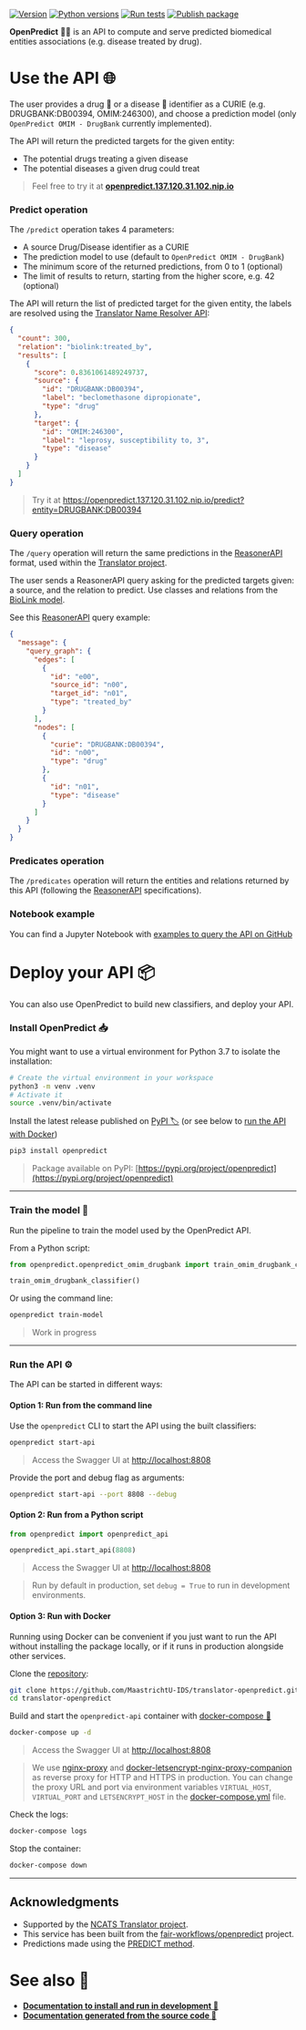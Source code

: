 [![Version](https://img.shields.io/pypi/v/openpredict)](https://pypi.org/project/openpredict) [![Python versions](https://img.shields.io/pypi/pyversions/openpredict)](https://pypi.org/project/openpredict) [![Run tests](https://github.com/MaastrichtU-IDS/translator-openpredict/workflows/Run%20tests/badge.svg)](https://github.com/MaastrichtU-IDS/translator-openpredict/actions?query=workflow%3A%22Run+tests%22) [![Publish package](https://github.com/MaastrichtU-IDS/translator-openpredict/workflows/Publish%20package/badge.svg)](https://github.com/MaastrichtU-IDS/translator-openpredict/actions?query=workflow%3A%22Publish+package%22) 

**OpenPredict** 🔮🐍 is an API to compute and serve predicted biomedical entities associations (e.g. disease treated by drug).

# Use the API 🌐

The user provides a drug 💊 or a disease 🦠 identifier as a CURIE (e.g. DRUGBANK:DB00394, OMIM:246300), and choose a prediction model (only `OpenPredict OMIM - DrugBank` currently implemented). 

The API will return the predicted targets for the given entity:

* The potential drugs treating a given disease
* The potential diseases a given drug could treat

> Feel free to try it at **[openpredict.137.120.31.102.nip.io](https://openpredict.137.120.31.102.nip.io)**

### Predict operation

The `/predict` operation takes 4 parameters:

* A source Drug/Disease identifier as a CURIE
* The prediction model to use (default to `OpenPredict OMIM - DrugBank`)
* The minimum score of the returned predictions, from 0 to 1 (optional)
* The limit of results to return, starting from the higher score, e.g. 42 (optional)  

The API will return the list of predicted target for the given entity, the labels are resolved using the [Translator Name Resolver API](http://robokop.renci.org:2434/docs#/lookup/lookup_curies_lookup_post):

```json
{
  "count": 300,
  "relation": "biolink:treated_by",
  "results": [
    {
      "score": 0.8361061489249737,
      "source": {
        "id": "DRUGBANK:DB00394",
        "label": "beclomethasone dipropionate",
        "type": "drug"
      },
      "target": {
        "id": "OMIM:246300",
        "label": "leprosy, susceptibility to, 3",
        "type": "disease"
      }
    }
  ]
}
```

> Try it at https://openpredict.137.120.31.102.nip.io/predict?entity=DRUGBANK:DB00394

### Query operation

The `/query` operation will return the same predictions in the [ReasonerAPI](https://github.com/NCATSTranslator/ReasonerAPI) format, used within the [Translator project](https://ncats.nih.gov/translator/about).

The user sends a ReasonerAPI query asking for the predicted targets given: a source, and the relation to predict. Use classes and relations from the [BioLink model](https://biolink.github.io/biolink-model). 

See this [ReasonerAPI](https://github.com/NCATSTranslator/ReasonerAPI) query example:

```json
{
  "message": {
    "query_graph": {
      "edges": [
        {
          "id": "e00",
          "source_id": "n00",
          "target_id": "n01",
          "type": "treated_by"
        }
      ],
      "nodes": [
        {
          "curie": "DRUGBANK:DB00394",
          "id": "n00",
          "type": "drug"
        },
        {
          "id": "n01",
          "type": "disease"
        }
      ]
    }
  }
}
```

### Predicates operation

The `/predicates` operation will return the entities and relations returned by this API (following the [ReasonerAPI](https://github.com/NCATSTranslator/ReasonerAPI) specifications).

### Notebook example

You can find a Jupyter Notebook with [examples to query the API on GitHub](https://github.com/MaastrichtU-IDS/translator-openpredict/blob/master/docs/openpredict-examples.ipynb)

# Deploy your API 📦

You can also use OpenPredict to build new classifiers, and deploy your API.

### Install OpenPredict 📥

You might want to use a virtual environment for Python 3.7 to isolate the installation:

```bash
# Create the virtual environment in your workspace
python3 -m venv .venv
# Activate it
source .venv/bin/activate
```

Install the latest release published on [PyPI 🏷️](https://pypi.org/project/openpredict) (or see below to [run the API with Docker](#option-3-run-with-docker))

```bash
pip3 install openpredict
```

> Package available on PyPI: [https://pypi.org/project/openpredict](https://pypi.org/project/openpredict)

---

### Train the model 🚅

Run the pipeline to train the model used by the OpenPredict API.

From a Python script:

```python
from openpredict.openpredict_omim_drugbank import train_omim_drugbank_classifier

train_omim_drugbank_classifier()
```

Or using the command line:

```bash
openpredict train-model
```

> Work in progress
>

---

### Run the API ⚙️

The API can be started in different ways:

#### Option 1: Run from the command line

Use the `openpredict` CLI to start the API using the built classifiers:

```bash
openpredict start-api
```

> Access the Swagger UI at [http://localhost:8808](http://localhost:8808)

Provide the port and debug flag as arguments:

```bash
openpredict start-api --port 8808 --debug
```

#### Option 2: Run from a Python script

```python
from openpredict import openpredict_api

openpredict_api.start_api(8808)
```

> Access the Swagger UI at [http://localhost:8808](http://localhost:8808)

> Run by default in production, set `debug = True` to run in development environments. 

#### Option 3: Run with Docker

Running using Docker can be convenient if you just want to run the API without installing the package locally, or if it runs in production alongside other services.

Clone the [repository](https://github.com/MaastrichtU-IDS/translator-openpredict):

```bash
git clone https://github.com/MaastrichtU-IDS/translator-openpredict.git
cd translator-openpredict
```

Build and start the `openpredict-api` container with [docker-compose 🐳](https://docs.docker.com/compose/)

```bash
docker-compose up -d
```

> Access the Swagger UI at [http://localhost:8808](http://localhost:8808)

> We use [nginx-proxy](https://github.com/nginx-proxy/nginx-proxy) and [docker-letsencrypt-nginx-proxy-companion](https://github.com/nginx-proxy/docker-letsencrypt-nginx-proxy-companion) as reverse proxy for HTTP and HTTPS in production. You can change the proxy URL and port via environment variables `VIRTUAL_HOST`, `VIRTUAL_PORT` and `LETSENCRYPT_HOST` in the [docker-compose.yml](https://github.com/MaastrichtU-IDS/translator-openpredict/blob/master/docker-compose.yml) file.

Check the logs:

```bash
docker-compose logs
```

Stop the container:

```bash
docker-compose down
```

---

## Acknowledgments

* Supported by the [NCATS Translator project](https://ncats.nih.gov/translator/about). 
* This service has been built from the [fair-workflows/openpredict](https://github.com/fair-workflows/openpredict) project.
* Predictions made using the [PREDICT method](https://www.ncbi.nlm.nih.gov/pmc/articles/PMC3159979/).

# See also 👀

* **[Documentation to install and run in development 📝](docs/dev)**
* **[Documentation generated from the source code 📖](docs)**